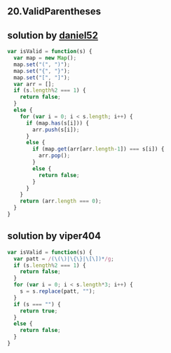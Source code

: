 ## 20.ValidParentheses
## solution by [daniel52](https://discuss.leetcode.com/topic/9006/java-solution-with-stack-very-easy-to-read-straightforward)
```javascript
var isValid = function(s) {
  var map = new Map();
  map.set("(", ")");
  map.set("{", "}");
  map.set("[", "]");
  var arr = [];
  if (s.length%2 === 1) {
    return false;
  }
  else {
    for (var i = 0; i < s.length; i++) {
      if (map.has(s[i])) {
        arr.push(s[i]);
      }
      else {
        if (map.get(arr[arr.length-1]) === s[i]) {
          arr.pop();
        }
        else {
          return false;
        }
      }
    }
    return (arr.length === 0);
  }
}
```
## solution by viper404
```javascript
var isValid = function(s) {
  var patt = /(\(\)|\{\}|\[\])*/g;
  if (s.length%2 === 1) {
    return false;
  }
  for (var i = 0; i < s.length*3; i++) {
    s = s.replace(patt, "");
  }
  if (s === "") {
    return true;
  }
  else {
    return false;
  }
}
```
